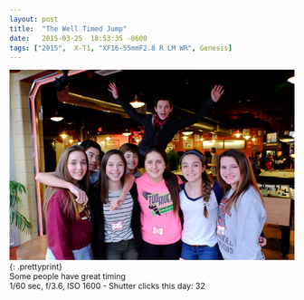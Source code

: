```yaml
---
layout: post
title:  "The Well Timed Jump"
date:   2015-03-25  18:53:35 -0600
tags: ["2015",  X-T1, "XF16-55mmF2.8 R LM WR", Genesis]
---
```

![:title](/images/2015/2015_0325_DSCF3445.jpg)
{: .prettyprint}  
Some people have great timing  
1/60 sec, f/3.6, ISO 1600 - Shutter clicks this day: 32